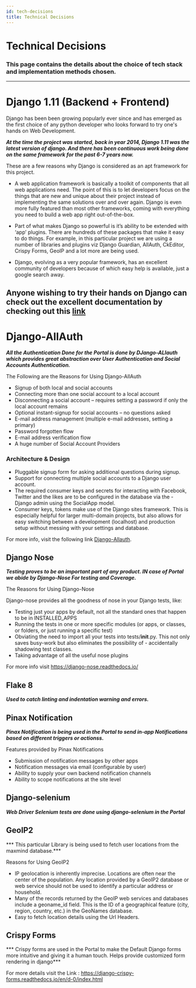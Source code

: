 ```yaml
---
id: tech-decisions
title: Technical Decisions
---
```



# Technical Decisions

### This page contains the details about the choice of tech stack and implementation methods chosen.

***
# Django 1.11 (Backend + Frontend)

Django has been been growing popularly ever since and has emerged as the first choice of any python developer who
looks forward to try one's hands on Web Development.

***At the time the project was started, back in year 2014, Django 1.11 was the latest version of django. And there has been continuous work being done on the same framework for the past 6-7 years now.***

These are a few reasons why Django is considered as an apt framework for this project.

- A web application framework is basically a toolkit of components that all web applications need. The point of this is to let developers focus on the things that are new and unique about their project instead of implementing the same solutions over and over again. Django is even more fully featured than most other frameworks, coming with everything you need to build a web app right out-of-the-box.

- Part of what makes Django so powerful is it’s ability to be extended with ‘app’ plugins. There are hundreds of these packages that make it easy to do things. For example, in this particular project we are using a number of libraries and plugins viz Django Guardian, AllAuth, CkEditor, Crispy Forms, GeoIP and a lot more are being used.

- Django, evolving as a very popular framework, has an excellent community of developers because of which easy help is available, just a google search away.


## Anyone wishing to try their hands on Django can check out the excellent documentation by checking out this [link](https://docs.djangoproject.com/en/3.0/)

# Django-AllAuth

***All the Authentication Done for the Portal is done by DJango-ALlauth which provides great abstraction over User Authentication and Social Accounts Authentication.***

The Following are the Reasons for Using Django-AllAuth

- Signup of both local and social accounts
- Connecting more than one social account to a local account
- Disconnecting a social account – requires setting a password if only the local account remains
- Optional instant-signup for social accounts – no questions asked
- E-mail address management (multiple e-mail addresses, setting a primary)
- Password forgotten flow
- E-mail address verification flow
- A huge number of Social Account Providers

### Architecture & Design

- Pluggable signup form for asking additional questions during signup.
- Support for connecting multiple social accounts to a Django user account.
- The required consumer keys and secrets for interacting with Facebook, Twitter and the likes are to be configured in the database via the -
  Django admin using the SocialApp model.
- Consumer keys, tokens make use of the Django sites framework. This is especially helpful for larger multi-domain projects, but also allows for easy switching between a development (localhost) and production setup without messing with your settings and database.


For more info, visit the following link [Django-Allauth](https://django-allauth.readthedocs.io/en/latest/overview.html).

## Django Nose

***Testing proves to be an important part of any product. IN case of Portal we abide by Django-Nose For testing and Coverage.***

The Reasons for Using Django-Nose

Django-nose provides all the goodness of nose in your Django tests, like:

- Testing just your apps by default, not all the standard ones that happen to be in INSTALLED_APPS
- Running the tests in one or more specific modules (or apps, or classes, or folders, or just running a specific test)
- Obviating the need to import all your tests into tests/__init__.py. This not only saves busy-work but also eliminates the possibility of - accidentally shadowing test classes.
- Taking advantage of all the useful nose plugins

For more info visit https://django-nose.readthedocs.io/

## Flake 8

***Used to catch linting and indentation warning and errors.***

## Pinax Notification

***Pinax Notification is being used in the Portal to send in-app Notifications based on different triggers or actionss.***

Features provided by Pinax Notifications

- Submission of notification messages by other apps
- Notification messages via email (configurable by user)
- Ability to supply your own backend notification channels
- Ability to scope notifications at the site level

## Django-selenium

***Web Driver Selenium tests are done using django-selenium in the Portal***

## GeoIP2

*** This particular Library is being used to fetch user locations from the maxmind database.***

Reasons for Using GeoIP2

- IP geolocation is inherently imprecise. Locations are often near the center of the population. Any location provided by a GeoIP2 database or web service should not be used to identify a particular address or household.
- Many of the records returned by the GeoIP web services and databases include a geoname_id field. This is the ID of a geographical feature (city, region, country, etc.) in the GeoNames database.
- Easy to fetch location details using the Url Headers.

## Crispy Forms

*** Crispy forms are used in the Portal to make the Default Django forms more intuitive and giving it a human touch. Helps provide customized form rendering in django***

For more details visit the Link : https://django-crispy-forms.readthedocs.io/en/d-0/index.html

